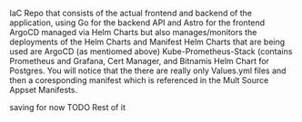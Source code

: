 IaC Repo that consists of the actual frontend and backend of the application, using Go for the backend API and Astro for the frontend
ArgoCD managed via Helm Charts but also manages/monitors the deployments of the Helm Charts and Manifest
Helm Charts that are being used are ArgoCD (as mentiomed above) Kube-Prometheus-Stack (contains Prometheus and Grafana, Cert Manager, and Bitnamis Helm Chart for Postgres. 
You will notice that the there are really only Values.yml files and then a coresponding manifest which is referenced in the Mult Source Appset Manifests. 

saving for now TODO Rest of it 